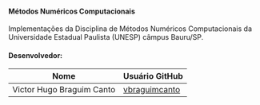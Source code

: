 #### Métodos Numéricos Computacionais
Implementações da Disciplina de Métodos Numéricos Computacionais da Universidade Estadual Paulista (UNESP) câmpus Bauru/SP.

#### Desenvolvedor: 
| Nome | Usuário GitHub |
| ---- | -------------- |
| Victor Hugo Braguim Canto |[vbraguimcanto](https://github.com/vbraguimcanto)|

